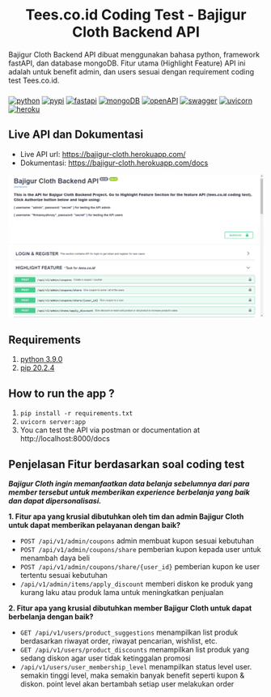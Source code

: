 <h1 align="center"><b>Tees.co.id Coding Test - Bajigur Cloth Backend API</b></h1>



Bajigur Cloth Backend API dibuat menggunakan bahasa python, framework fastAPI,
dan database mongoDB. Fitur utama (Highlight Feature) API ini adalah untuk
benefit admin, dan users sesuai dengan requirement coding test Tees.co.id.

### 
[![python](https://img.shields.io/badge/python-v3.9.0-blue)](https://www.python.org/downloads/release/python-390/)
[![pypi](https://warehouse-camo.ingress.cmh1.psfhosted.org/cd7ef4975d71b4a87a35b3c01b5b1ec8481c4549/68747470733a2f2f696d672e736869656c64732e696f2f707970692f762f7069702e737667)](https://pypi.org/project/pip/)
[![fastapi](https://img.shields.io/badge/FastAPI-v0.61.2-brightgreen)](https://fastapi.tiangolo.com/)
[![mongoDB](https://img.shields.io/badge/mongoDB-4.2-lightgreen)](https://mongodb.com)
[![openAPI](https://img.shields.io/badge/openAPI-v3.0.2-yellowgreen)](https://www.openapis.org/)
[![swagger](https://img.shields.io/badge/swagger-valid-brightgreen)](https://swagger.io/)
[![uvicorn](https://img.shields.io/badge/uvicorn-v0.12.2-red)](https://www.uvicorn.org/)
[![heroku](https://img.shields.io/badge/heroku-server-9cf)](https://www.heroku.com/)


## Live API dan Dokumentasi
- Live API url: https://bajigur-cloth.herokuapp.com/
- Dokumentasi: https://bajigur-cloth.herokuapp.com/docs
<img src="https://raw.githubusercontent.com/rozy97/pic/master/fastapi-documentation.png">

## Requirements
1. <a href="https://www.python.org/downloads/release/python-390/">python 3.9.0</a>
2. <a href="https://pypi.org/project/pip/">pip 20.2.4</a>


## How to run the app ?
1. `pip install -r requirements.txt`
2. `uvicorn server:app`
3. You can test the API via postman or documentation at http://localhost:8000/docs

## Penjelasan Fitur berdasarkan soal coding test
***Bajigur Cloth ingin memanfaatkan data belanja sebelumnya dari para member tersebut untuk memberikan experience berbelanja yang baik dan dapat dipersonalisasi.***


**1. Fitur apa yang krusial dibutuhkan oleh tim dan admin Bajigur Cloth untuk dapat memberikan pelayanan dengan baik?**
*  `POST /api/v1/admin/coupons` admin membuat kupon sesuai kebutuhan
*  `POST /api/v1/admin/coupons/share` pemberian kupon kepada user untuk menambah daya beli
*  `POST /api/v1/admin/coupons/share/{user_id}` pemberian kupon ke user tertentu sesuai kebutuhan
*  `/api/v1/admin/items/apply_discount` memberi diskon ke produk yang kurang laku atau produk lama untuk meningkatkan penjualan

**2. Fitur apa yang krusial dibutuhkan member Bajigur Cloth untuk dapat berbelanja dengan baik?**
*  `GET /api/v1/users/product_suggestions` menampilkan list produk berdasarkan riwayat order, riwayat pencarian, wishlist, etc.
*  `GET /api/v1/users/product_discounts` menampilkan list produk yang sedang diskon agar user tidak ketinggalan promosi
*  `/api/v1/users/user_membership_level` menampilkan status level user. semakin tinggi level, maka semakin banyak benefit seperti kupon & diskon. point level akan bertambah setiap user melakukan order

##